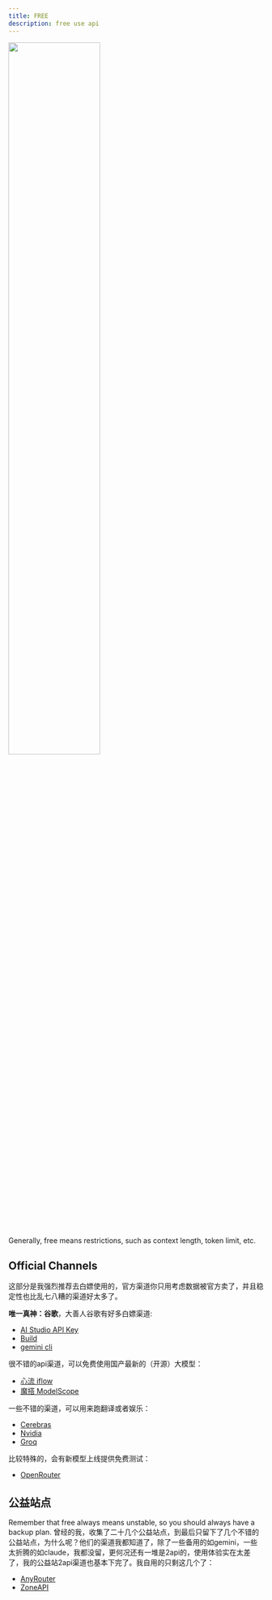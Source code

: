 ```yaml
---
title: FREE
description: free use api
---
```


<img src="https://p.sda1.dev/28/803fd53c47abcf71c24ee6e06f8d3fa0/gemini-free-tier.png" width="60%"/>

Generally, free means restrictions, such as context length, token limit, etc.

## Official Channels

这部分是我强烈推荐去白嫖使用的，官方渠道你只用考虑数据被官方卖了，并且稳定性也比乱七八糟的渠道好太多了。

**唯一真神：谷歌**，大善人谷歌有好多白嫖渠道:
- [AI Studio API Key](https://aistudio.google.com/)
- [Build](https://aistudio.google.com/app)
- [gemini cli](https://github.com/google-gemini/gemini-cli)

很不错的api渠道，可以免费使用国产最新的（开源）大模型：
- [心流 iflow](https://iflow.cn/)
- [魔搭 ModelScope](https://modelscope.cn/)

一些不错的渠道，可以用来跑翻译或者娱乐：
- [Cerebras](https://www.cerebras.com/)
- [Nvidia](https://www.nvidia.com/)
- [Groq](https://www.groq.com/)

比较特殊的，会有新模型上线提供免费测试：
- [OpenRouter](https://openrouter.ai/)

## 公益站点

Remember that free always means unstable, so you should always have a backup plan. 曾经的我，收集了二十几个公益站点，到最后只留下了几个不错的公益站点，为什么呢？他们的渠道我都知道了，除了一些备用的如gemini，一些太折腾的如claude，我都没留，更何况还有一堆是2api的，使用体验实在太差了，我的公益站2api渠道也基本下完了。我自用的只剩这几个了：
- [AnyRouter](https://anyrouter.top/)
- [ZoneAPI](https://zoneapi.top/)

